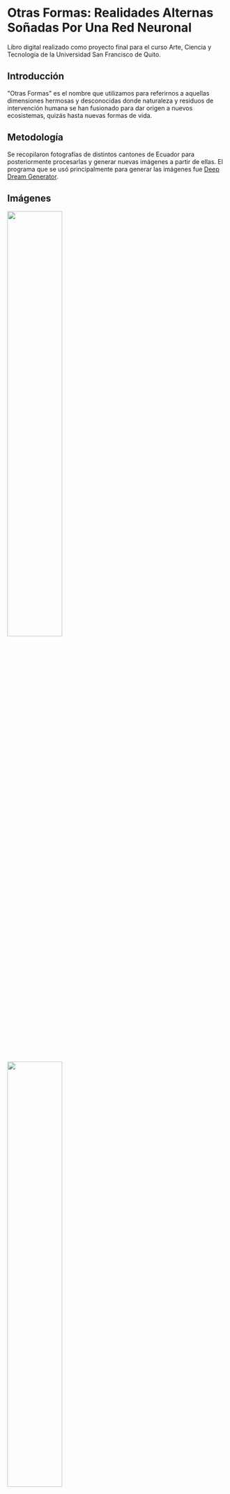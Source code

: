 # Otras Formas: Realidades Alternas Soñadas Por Una Red Neuronal

Libro digital realizado como proyecto final para el curso Arte, Ciencia y Tecnología de la Universidad San Francisco de Quito.

## Introducción

"Otras Formas" es el nombre que utilizamos para referirnos a aquellas dimensiones hermosas y desconocidas donde naturaleza y residuos de intervención humana se han fusionado para dar origen a nuevos ecosistemas, quizás hasta nuevas formas de vida.

## Metodología

Se recopilaron fotografías de distintos cantones de Ecuador para posteriormente procesarlas y generar nuevas imágenes a partir de ellas. El programa que se usó principalmente para  generar las imágenes fue [Deep Dream Generator](https://deepdreamgenerator.com/generator).

## Imágenes

<img src="https://user-images.githubusercontent.com/78127380/146769692-8f355ad6-7358-480f-b98a-74bbcede857c.png"  width="50%" /> 
<img src="https://user-images.githubusercontent.com/78127380/146769987-0babd75c-45d3-488e-aebe-192a4da2edbb.png"  width="50%" />
<img src="https://user-images.githubusercontent.com/78127380/146770061-488ff781-9590-4205-860b-df15b592ddb1.png"  width="50%" />
<img src="https://user-images.githubusercontent.com/78127380/146770071-f8341e94-dfa8-4a3e-99f2-bc76a35a629e.png"  width="50%" />
<img src="https://user-images.githubusercontent.com/78127380/146770080-dff09dec-8182-431e-b9d5-fcd9e7442bae.png"  width="50%" />
<img src="https://user-images.githubusercontent.com/78127380/146770093-f3e47b7a-2a6d-44c6-ba95-9886f2516695.png"  width="50%" />
<img src="https://user-images.githubusercontent.com/78127380/146770107-bbb92b21-e1cf-4ee5-b1f1-16708c15d4df.png"  width="50%" />
<img src="https://user-images.githubusercontent.com/78127380/146770123-8bd3e704-339d-4236-a6f9-80e73cbef99f.png"  width="50%" />
<img src="https://user-images.githubusercontent.com/78127380/146770134-54a697b8-10cd-4f6f-8635-a05a8f71000d.png"  width="50%" />

## Instrucciones para Descargar el Libro
Haz clic en este enlace de Google Drive para descargar el libro en formato PDF: https://drive.google.com/drive/folders/11pk2R8dHKLup2_azIItDjSrgV-aF3Dol?usp=sharing


<!-- #  Example Readme for Project

BAJATE MI LIBRO AKI: [Chapter_1(1).pdf](https://github.com/linomp/test_readme_project/files/7738337/Chapter_1.1.pdf)

- :sweat: [Basic Github Markdown Syntax](https://docs.github.com/en/github/writing-on-github/getting-started-with-writing-and-formatting-on-github/basic-writing-and-formatting-syntax)
- :jack_o_lantern: [Emoji Cheatsheet](https://gist.github.com/rxaviers/7360908)

> Mi libro.. luna de pluton. 

## Imagenes

1. Arrastro una imagen al readme, eso sube la imagen y me devuelve un link, tipo:

    "https://user-images.githubusercontent.com/40581019/146621466-d9b26696-0bde-4d69-976b-b7b312e6a200.jpg"

2. Para tener control sobe el tamaño, envuelvo en un tag html `<img src="link-de-imagen"  width="30%" />`:

    <img src="https://user-images.githubusercontent.com/40581019/146621466-d9b26696-0bde-4d69-976b-b7b312e6a200.jpg"  width="30%" />


3. Para convertir la imagen en un link `[<img src="link-de-imagen"  width="30%" />](link-externo)`:

    [<img src="https://user-images.githubusercontent.com/40581019/146621919-d1f98361-09be-4bfc-ba80-debcec54b5c9.png"  width="10%" />](https://www.youtube.com/watch?v=dfDbYIqlHD8&list=WL&index=1)
    
